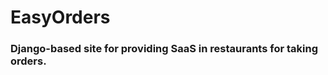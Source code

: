 ### <h1> EasyOrders </h1>
<h3>Django-based site for providing SaaS in restaurants for taking orders.</h3>


